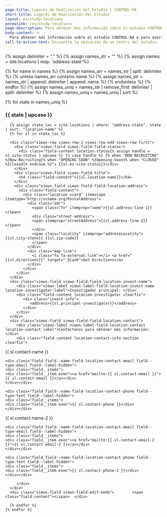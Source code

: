 ```yaml
---
page-title: Lugares de Realización del Estudio | CONTROL-RA
short-title: Lugares de Realización del Estudio
layout: es/study-locations
permalink: /es/study-locations
page-description: Para obtener más información sobre el estudio CONTROL-RA o para averiguar si es elegible, comuníquese con el centro más cercano a usted.
body-content: >-
  Para obtener más información sobre el estudio CONTROL-RA o para averiguar si es elegible, comuníquese con el centro más cercano a usted.
call-to-action-text: Encuentre la ubicación de un centro del estudio.
---
```


{% assign delimiter = "," %}
{% assign names_str = "" %}
{% assign names = site.locations | map: 'address-state'%}

{% for name in names %}
{% assign names_arr = names_str | split: delimiter %}
{% unless names_arr contains name %}
{% assign names_str = names_str | append: delimiter | append: name %}
{% endunless %}
{% endfor %}
{% assign names_uniq = names_str | remove_first: delimiter | split: delimiter %}
{% assign names_uniq = names_uniq | sort %}

<div id="block-views-study-locations-block" class="block block--views block--views-study-locations-block">
<div class="block__content">
<div class="view view-study-locations view-id-study_locations view-display-id-block study-locations-list view-dom-id-57cf4bc011340331fe8520532352974b">

<div class="view-content">
    {% for state in names_uniq %}
      <div class="views-row-header">
        <h3> {{ state | upcase }} </h3>
      </div>
      
      {% assign state_loc = site.locations | where: "address-state", state | sort: "location-name" %}
      {% for sl in state_loc %}

      <div class="views-row views-row-1 views-row-odd views-row-first">
        <div class="views-field views-field-field-status">
          <div class="field-content location-status{% assign handle = sl.site-status | upcase %} {% case handle %} {% when "NOW RECRUITING" %}Now-Recruiting{% when "OPENING SOON" %}Opening-Soon{% when "CLOSED" %}Closed{% endcase %}"> {{sl.es-site-status}}</div>
        </div>
        <div class="views-field views-field-title">
          <h4 class="field-content">{{sl.location-name}}</h4>
        </div>
        <div class="views-field views-field-field-location-address">
          <div class="field-content">
            <div class="location vcard" itemscope itemtype="http://schema.org/PostalAddress">
              <div class="adr">
                <span class="fn" itemprop="name">{{sl.address-line-1}}</span>
                <div class="street-address">
                <span itemprop="streetAddress">{{sl.address-line-2}}</span>
                </div>
                <span class="locality" itemprop="addressLocality">{{sl.city-state}} {{sl.zip-code}}
                </span>
              </div>
              <div class="map-link">
                <i class="fa fa-external-link"></i> <a href="{{sl.directions}}" target="_blank">Get Directions</a>
              </div>
            </div>
         </div>
      </div>
      <div class="views-field views-field-field-location-invest-name">
         <div class="views-label views-label-field-location-invest-name location-investigator-label">Investigador principal: </div>
         <div class="field-content location-investigator clearfix">
            <div class="invest-info">
               <address>{{sl.principal-investigator}}</address>
            </div>
         </div>
      </div>
      <div class="views-field views-field-field-location-contact">
         <div class="views-label views-label-field-location-contact location-contact-label">Contáctenos para obtener más información: </div>
         <div class="field-content location-contact-info-section clearfix">

 <div class="entity entity-field-collection-item field-collection-item-field-location-contact clearfix" class="entity entity-field-collection-item field-collection-item-field-location-contact">
  <div class="content">
    <div class="field field--name-field-location-contact-name field--type-text field--label-hidden">
    <div class="field__items">
    <div class="field__item even">{{ sl.contact-name }}</div>
    </div></div>

    <div class="field field--name-field-location-contact-email field--type-email field--label-hidden">
    <div class="field__items">
    <div class="field__item even"><a href="mailto:{{ sl.contact-email }}">{{ sl.contact-email }}</a></div>
    </div></div>

    <div class="field field--name-field-location-contact-phone field--type-text field--label-hidden">
    <div class="field__items">
    <div class="field__item even">{{ sl.contact-phone }}</div>
    </div></div>

  </div>

  <div class="content">
    <div class="field field--name-field-location-contact-name field--type-text field--label-hidden">
    <div class="field__items">
    <div class="field__item even">{{ sl.contact-name-2 }}</div>
    </div></div>

    <div class="field field--name-field-location-contact-email field--type-email field--label-hidden">
    <div class="field__items">
    <div class="field__item even"><a href="mailto:{{ sl.contact-email-2 }}">{{ sl.contact-email-2 }}</a></div>
    </div></div>

    <div class="field field--name-field-location-contact-phone field--type-text field--label-hidden">
    <div class="field__items">
    <div class="field__item even">{{ sl.contact-phone-2 }}</div>
    </div></div>

  </div>
</div>

         </div>
      </div>
      <div class="views-field views-field-edit-node">        <span class="field-content"></span>  </div>

   </div>

      {% endfor %}
    {% endfor %}

</div>
</div></div></div>
